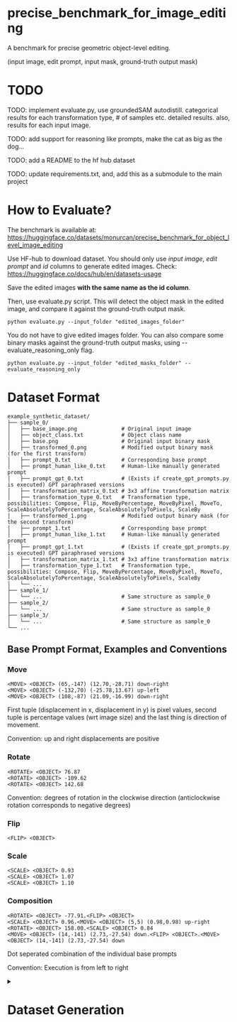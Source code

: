 # precise_benchmark_for_image_editing

A benchmark for precise geometric object-level editing.

(input image, edit prompt, input mask, ground-truth output mask)

# TODO
TODO: implement evaluate.py, use groundedSAM autodistill. categorical results for each transformation type, # of samples etc. detailed results. also, results for each input image.

TODO: add support for reasoning like prompts, make the cat as big as the dog...

TODO: add a README to the hf hub dataset

TODO: update requirements.txt, and, add this as a submodule to the main project

# How to Evaluate?
The benchmark is available at: https://huggingface.co/datasets/monurcan/precise_benchmark_for_object_level_image_editing

Use HF-hub to download dataset. You should only use *input image*, *edit prompt* and *id* columns to generate edited images. Check: https://huggingface.co/docs/hub/en/datasets-usage


Save the edited images **with the same name as the id column**.


Then, use evaluate.py script.
This will detect the object mask in the edited image, and compare it against the ground-truth output mask.
```
python evaluate.py --input_folder "edited_images_folder"
```


You do not have to give edited images folder. You can also compare some binary masks against the ground-truth output masks, using --evaluate_reasoning_only flag.
```
python evaluate.py --input_folder "edited_masks_folder" --evaluate_reasoning_only
```


# Dataset Format

```
example_synthetic_dataset/
├── sample_0/
│   ├── base_image.png              # Original input image
│   ├── object_class.txt            # Object class name
│   ├── base.png                    # Original input binary mask
│   ├── transformed_0.png           # Modified output binary mask  (for the first transform)
│   ├── prompt_0.txt                # Corresponding base prompt
│   ├── prompt_human_like_0.txt     # Human-like manually generated prompt
│   ├── prompt_gpt_0.txt            # (Exists if create_gpt_prompts.py is executed) GPT paraphrased versions
│   ├── transformation_matrix_0.txt # 3x3 affine transformation matrix
│   ├── transformation_type_0.txt   # Transformation type, possibilities: Compose, Flip, MoveByPercentage, MoveByPixel, MoveTo, ScaleAbsolutelyToPercentage, ScaleAbsolutelyToPixels, ScaleBy
│   ├── transformed_1.png           # Modified output binary mask (for the second transform)
│   ├── prompt_1.txt                # Corresponding base prompt
│   ├── prompt_human_like_1.txt     # Human-like manually generated prompt
│   ├── prompt_gpt_1.txt            # (Exists if create_gpt_prompts.py is executed) GPT paraphrased versions
│   ├── transformation_matrix_1.txt # 3x3 affine transformation matrix
│   ├── transformation_type_1.txt   # Transformation type, possibilities: Compose, Flip, MoveByPercentage, MoveByPixel, MoveTo, ScaleAbsolutelyToPercentage, ScaleAbsolutelyToPixels, ScaleBy
│   └── ...
├── sample_1/
│   └── ...                         # Same structure as sample_0
├── sample_2/
│   └── ...                         # Same structure as sample_0
├── sample_3/
│   └── ...                         # Same structure as sample_0
└── ...
```


## Base Prompt Format, Examples and Conventions

### Move
```
<MOVE> <OBJECT> (65,-147) (12.70,-28.71) down-right
<MOVE> <OBJECT> (-132,70) (-25.78,13.67) up-left
<MOVE> <OBJECT> (108,-87) (21.09,-16.99) down-right
```

First tuple (displacement in x, displacement in y) is pixel values, second tuple is percentage values (wrt image size) and the last thing is direction of movement.

Convention: up and right displacements are positive

### Rotate
```
<ROTATE> <OBJECT> 76.87
<ROTATE> <OBJECT> -109.62
<ROTATE> <OBJECT> 142.68
```

Convention: degrees of rotation in the clockwise direction (anticlockwise rotation corresponds to negative degrees)

### Flip
```
<FLIP> <OBJECT>
```

### Scale
```
<SCALE> <OBJECT> 0.93
<SCALE> <OBJECT> 1.07
<SCALE> <OBJECT> 1.10
```

### Composition
```
<ROTATE> <OBJECT> -77.91.<FLIP> <OBJECT>
<SCALE> <OBJECT> 0.96.<MOVE> <OBJECT> (5,5) (0.98,0.98) up-right
<ROTATE> <OBJECT> 158.00.<SCALE> <OBJECT> 0.84
<MOVE> <OBJECT> (14,-141) (2.73,-27.54) down.<FLIP> <OBJECT>.<MOVE> <OBJECT> (14,-141) (2.73,-27.54) down
```

Dot seperated combination of the individual base prompts

Convention: Execution is from left to right


<details>
<summary><h1>Dataset Generation</h1></summary>

### To create a binary mask dataset from PASCAL dataset in our format
```
python3 create_dataset.py --input_folder "raw_datasets/VOC2012" --save_path "generated_datasets/version_X"
```

### To augment the prompts after creating a dataset in our format
```
python3 create_gpt_prompts.py --dataset_path "generated_datasets/version_X"
```

### To convert the dataset from our format to Hugging Face Dataset format
```
python3 create_hf_dataset_from_our_format.py --dataset_folder "generated_datasets/version_X" --output_hf_dataset_location "generated_datasets/version_X_hf"
```
</details>